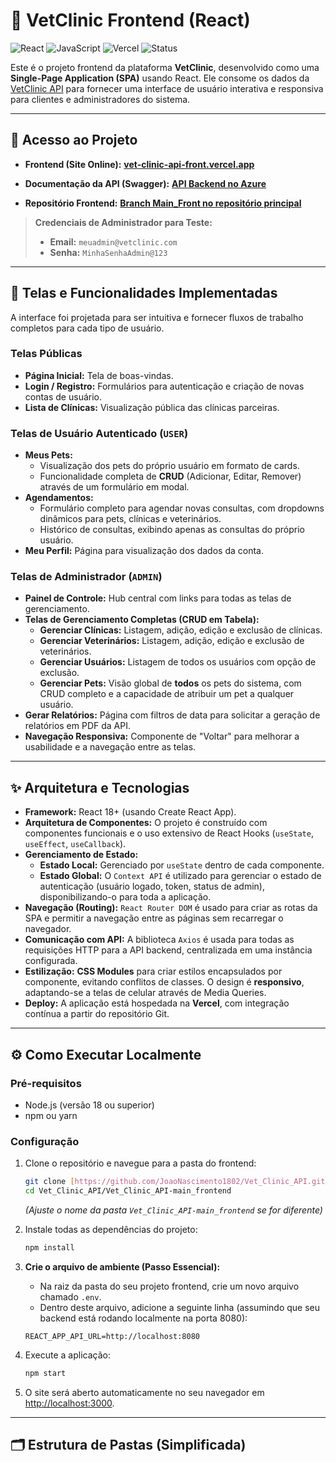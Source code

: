 # 🐾 VetClinic Frontend (React)

![React](https://img.shields.io/badge/React-18.x-61DAFB?style=for-the-badge&logo=react)
![JavaScript](https://img.shields.io/badge/JavaScript-ES6%2B-F7DF1E?style=for-the-badge&logo=javascript)
![Vercel](https://img.shields.io/badge/Deployed%20on-Vercel-black?style=for-the-badge&logo=vercel)
![Status](https://img.shields.io/badge/Status-Concluído-brightgreen?style=for-the-badge)

Este é o projeto frontend da plataforma **VetClinic**, desenvolvido como uma **Single-Page Application (SPA)** usando React. Ele consome os dados da [VetClinic API](https://github.com/JoaoNascimento1802/Vet_Clinic_API) para fornecer uma interface de usuário interativa e responsiva para clientes e administradores do sistema.

---

## 🚀 Acesso ao Projeto

- **Frontend (Site Online):** **[vet-clinic-api-front.vercel.app](https://vet-clinic-api-front.vercel.app/)**
- **Documentação da API (Swagger):** **[API Backend no Azure](https://videogamee-audkgzdjceemames.brazilsouth-01.azurewebsites.net/swagger-ui.html)**

- **Repositório Frontend:** **[Branch Main_Front no repositório principal](https://github.com/JoaoNascimento1802/Vet_Clinic_API/tree/Main_Front)**

> **Credenciais de Administrador para Teste:**
> - **Email:** `meuadmin@vetclinic.com`
> - **Senha:** `MinhaSenhaAdmin@123`

---

## 📌 Telas e Funcionalidades Implementadas

A interface foi projetada para ser intuitiva e fornecer fluxos de trabalho completos para cada tipo de usuário.

### Telas Públicas
- **Página Inicial:** Tela de boas-vindas.
- **Login / Registro:** Formulários para autenticação e criação de novas contas de usuário.
- **Lista de Clínicas:** Visualização pública das clínicas parceiras.

### Telas de Usuário Autenticado (`USER`)
- **Meus Pets:**
  - Visualização dos pets do próprio usuário em formato de cards.
  - Funcionalidade completa de **CRUD** (Adicionar, Editar, Remover) através de um formulário em modal.
- **Agendamentos:**
  - Formulário completo para agendar novas consultas, com dropdowns dinâmicos para pets, clínicas e veterinários.
  - Histórico de consultas, exibindo apenas as consultas do próprio usuário.
- **Meu Perfil:** Página para visualização dos dados da conta.

### Telas de Administrador (`ADMIN`)
- **Painel de Controle:** Hub central com links para todas as telas de gerenciamento.
- **Telas de Gerenciamento Completas (CRUD em Tabela):**
  - **Gerenciar Clínicas:** Listagem, adição, edição e exclusão de clínicas.
  - **Gerenciar Veterinários:** Listagem, adição, edição e exclusão de veterinários.
  - **Gerenciar Usuários:** Listagem de todos os usuários com opção de exclusão.
  - **Gerenciar Pets:** Visão global de **todos** os pets do sistema, com CRUD completo e a capacidade de atribuir um pet a qualquer usuário.
- **Gerar Relatórios:** Página com filtros de data para solicitar a geração de relatórios em PDF da API.
- **Navegação Responsiva:** Componente de "Voltar" para melhorar a usabilidade e a navegação entre as telas.

---

## ✨ Arquitetura e Tecnologias

- **Framework:** React 18+ (usando Create React App).
- **Arquitetura de Componentes:** O projeto é construído com componentes funcionais e o uso extensivo de React Hooks (`useState`, `useEffect`, `useCallback`).
- **Gerenciamento de Estado:**
  - **Estado Local:** Gerenciado por `useState` dentro de cada componente.
  - **Estado Global:** O `Context API` é utilizado para gerenciar o estado de autenticação (usuário logado, token, status de admin), disponibilizando-o para toda a aplicação.
- **Navegação (Routing):** `React Router DOM` é usado para criar as rotas da SPA e permitir a navegação entre as páginas sem recarregar o navegador.
- **Comunicação com API:** A biblioteca `Axios` é usada para todas as requisições HTTP para a API backend, centralizada em uma instância configurada.
- **Estilização:** **CSS Modules** para criar estilos encapsulados por componente, evitando conflitos de classes. O design é **responsivo**, adaptando-se a telas de celular através de Media Queries.
- **Deploy:** A aplicação está hospedada na **Vercel**, com integração contínua a partir do repositório Git.

---

## ⚙️ Como Executar Localmente

### Pré-requisitos
- Node.js (versão 18 ou superior)
- npm ou yarn

### Configuração
1.  Clone o repositório e navegue para a pasta do frontend:
    ```bash
    git clone [https://github.com/JoaoNascimento1802/Vet_Clinic_API.git](https://github.com/JoaoNascimento1802/Vet_Clinic_API.git)
    cd Vet_Clinic_API/Vet_Clinic_API-main_frontend 
    ```
    *(Ajuste o nome da pasta `Vet_Clinic_API-main_frontend` se for diferente)*

2.  Instale todas as dependências do projeto:
    ```bash
    npm install
    ```

3.  **Crie o arquivo de ambiente (Passo Essencial):**
    - Na raiz da pasta do seu projeto frontend, crie um novo arquivo chamado `.env`.
    - Dentro deste arquivo, adicione a seguinte linha (assumindo que seu backend está rodando localmente na porta 8080):
    ```
    REACT_APP_API_URL=http://localhost:8080
    ```

4.  Execute a aplicação:
    ```bash
    npm start
    ```

5.  O site será aberto automaticamente no seu navegador em [http://localhost:3000](http://localhost:3000).

---

## 🗂 Estrutura de Pastas (Simplificada)
